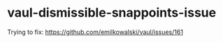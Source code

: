 # vaul-dismissible-snappoints-issue

Trying to fix: https://github.com/emilkowalski/vaul/issues/161
